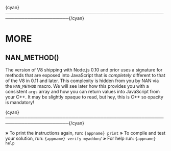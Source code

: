 {cyan}──────────────────────────────────────────────────────────────────────{/cyan}

# MORE

## NAN_METHOD()

The version of V8 shipping with Node.js 0.10 and prior uses a signature for methods that are exposed into JavaScript that is *completely* different to that of the V8 in 0.11 and later. This complexity is hidden from you by NAN via the `NAN_METHOD` macro. We will see later how this provides you with a consistent `args` array and how you can return values into JavaScript from your C++. It may be slightly opaque to read, but hey, this is C++ so opacity is mandatory!

{cyan}──────────────────────────────────────────────────────────────────────{/cyan}

 __»__ To print the instructions again, run: `{appname} print`
 __»__ To compile and test your solution, run: `{appname} verify myaddon/`
 __»__ For help run: `{appname} help`
